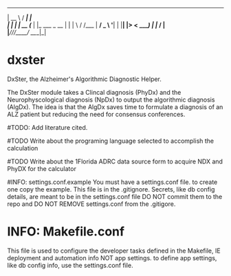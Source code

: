    _____        _____ _            
  |  __ \      / ____| |           
  | |  | |_  __ (___ | |_ ___ _ __ 
  | |  | \ \/ /\___ \| __/ _ \ '__|
  | |__| |>  < ____) | |_  __/ |   
  |_____//_/\_\_____/ \__\___|_| 

# dxster

DxSter, the Alzheimer's Algorithmic Diagnostic Helper.

The DxSter module takes a Clincal  diagnosis (PhyDx) and the Neurophyscological diagnosis (NpDx) to output the algorithmic diagnosis (AlgDx). The idea is that the AlgDx saves time to formulate a diagnosis of an ALZ patient but reducing the need for consensus conferences.

#TODO: Add literature cited.

#TODO Write about the programing language selected to accomplish the calculation

#TODO Write about the 1Florida ADRC data source form to acquire NDX and PhyDX for the calculator


#INFO: settings.conf.example
You must have a settings.conf file. to create one copy the example. This file is
in the .gitignore. Secrets, like db config details, are meant to be in the settings.conf file DO NOT commit them to the repo and DO NOT REMOVE settings.conf from the .gitigore.

# INFO: Makefile.conf
This file is used to configure the developer tasks
defined in the Makefile, IE deployment and automation info NOT app settings.
to define app settings, like db config info, use the settings.conf file.
